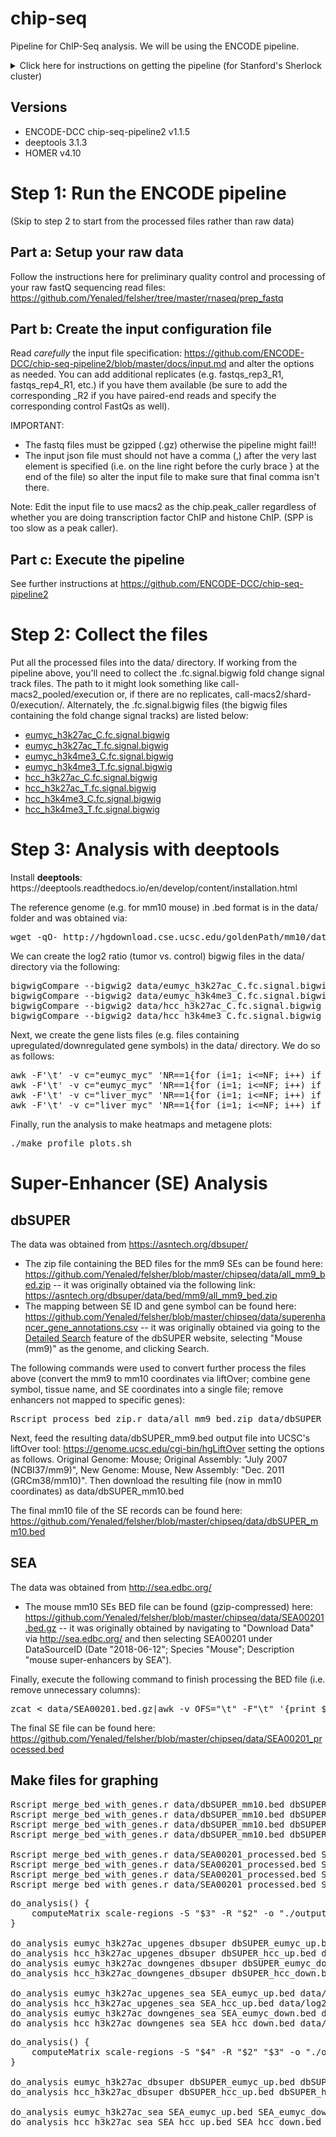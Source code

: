# chip-seq
Pipeline for ChIP-Seq analysis. We will be using the ENCODE pipeline.
<details><summary>Click here for instructions on getting the pipeline (for Stanford's Sherlock cluster)</summary>
<p>Instructions for getting the pipeline onto Sherlock: https://github.com/ENCODE-DCC/chip-seq-pipeline2/blob/master/docs/tutorial_sherlock.md</p>
<p>We will be using Singularity so we won't be installing conda (i.e. disregard the step that specifies "For Conda users").</p>
<p>Within the new chip-seq-pipeline2 directory, edit the file <b>workflow_opts/sherlock.json</b> to remove /oak/stanford from singularity_bindpath (note: this is not necessary if the lab has paid for oak storage). Additionally, you might also want to consider having a dedicated directory within the lab group folder as a place to store all the sequencing data (e.g. /home/groups/dfelsher/delaneysequencing). In which case, you should create that directory (using mkdir) and then add that directory in singularity_bindpath. All in all, the resulting workflow_opts/sherlock.json file should look something like the following (note: v1.1.5 may be different depending on your version number):</p>
<pre>{
    "default_runtime_attributes" : {
        "slurm_partition" : "normal",
        "singularity_container" : "/home/groups/cherry/encode/pipeline_singularity_images/chip-seq-pipeline-v1.1.5.simg",
        "singularity_bindpath" : "/scratch,/lscratch,/home/groups/dfelsher/delaneysequencing,/home/groups/cherry/encode"
    }
}</pre>
</details>

## Versions

<ul>
    <li>ENCODE-DCC chip-seq-pipeline2 v1.1.5</li>
    <li>deeptools 3.1.3</li>
    <li>HOMER v4.10</li>
</ul>

# Step 1: Run the ENCODE pipeline

(Skip to step 2 to start from the processed files rather than raw data)

## Part a: Setup your raw data

Follow the instructions here for preliminary quality control and processing of your raw fastQ sequencing read files: https://github.com/Yenaled/felsher/tree/master/rnaseq/prep_fastq

## Part b: Create the input configuration file

Read <i>carefully</i> the input file specification: https://github.com/ENCODE-DCC/chip-seq-pipeline2/blob/master/docs/input.md and alter the options as needed. You can add additional replicates (e.g. fastqs_rep3_R1, fastqs_rep4_R1, etc.) if you have them available (be sure to add the corresponding _R2 if you have paired-end reads and specify the corresponding control FastQs as well).
<p>IMPORTANT:</p>
<ul>
    <li>The fastq files must be gzipped (.gz) otherwise the pipeline might fail!! </li>
    <li>The input json file must should not have a comma (,) after the very last element is specified (i.e. on the line right before the curly brace } at the end of the file) so alter the input file to make sure that final comma isn't there.</li>
 </ul>
 
Note: Edit the input file to use macs2 as the chip.peak_caller regardless of whether you are doing transcription factor ChIP and histone ChIP. (SPP is too slow as a peak caller).
 
## Part c: Execute the pipeline
 
See further instructions at https://github.com/ENCODE-DCC/chip-seq-pipeline2

# Step 2: Collect the files

Put all the processed files into the data/ directory. If working from the pipeline above, you'll need to collect the .fc.signal.bigwig fold change signal track files. The path to it might look something like call-macs2_pooled/execution or, if there are no replicates, call-macs2/shard-0/execution/. Alternately, the .fc.signal.bigwig files (the bigwig files containing the fold change signal tracks) are listed below:

<ul>
	<li><a href="https://github.com/Yenaled/felsher/releases/download/felsher/eumyc_h3k27ac_C.fc.signal.bigwig">eumyc_h3k27ac_C.fc.signal.bigwig</a></li>
	<li><a href="https://github.com/Yenaled/felsher/releases/download/felsher/eumyc_h3k27ac_T.fc.signal.bigwig">eumyc_h3k27ac_T.fc.signal.bigwig</a></li>
	<li><a href="https://github.com/Yenaled/felsher/releases/download/felsher/eumyc_h3k4me3_C.fc.signal.bigwig">eumyc_h3k4me3_C.fc.signal.bigwig</a></li>
	<li><a href="https://github.com/Yenaled/felsher/releases/download/felsher/eumyc_h3k4me3_T.fc.signal.bigwig">eumyc_h3k4me3_T.fc.signal.bigwig</a></li>
	<li><a href="https://github.com/Yenaled/felsher/releases/download/felsher/hcc_h3k27ac_C.fc.signal.bigwig">hcc_h3k27ac_C.fc.signal.bigwig</a></li>
	<li><a href="https://github.com/Yenaled/felsher/releases/download/felsher/hcc_h3k27ac_T.fc.signal.bigwig">hcc_h3k27ac_T.fc.signal.bigwig</a></li>
	<li><a href="https://github.com/Yenaled/felsher/releases/download/felsher/hcc_h3k4me3_C.fc.signal.bigwig">hcc_h3k4me3_C.fc.signal.bigwig</a></li>
	<li><a href="https://github.com/Yenaled/felsher/releases/download/felsher/hcc_h3k4me3_T.fc.signal.bigwig">hcc_h3k4me3_T.fc.signal.bigwig</a></li>
</ul>
	

# Step 3: Analysis with deeptools

<p>Install <b>deeptools</b>: https://deeptools.readthedocs.io/en/develop/content/installation.html</p>

The reference genome (e.g. for mm10 mouse) in .bed format is in the data/ folder and was obtained via:
<pre>wget -qO- http://hgdownload.cse.ucsc.edu/goldenPath/mm10/database/refGene.txt.gz | gunzip -c - | awk 'BEGIN{ OFS="\t" }{ print $3, $5, $6, $13, ".", $4  }' - > data/refGene.bed</pre>

We can create the log2 ratio (tumor vs. control) bigwig files in the data/ directory via the following:

<pre>
bigwigCompare --bigwig2 data/eumyc_h3k27ac_C.fc.signal.bigwig --bigwig1 data/eumyc_h3k27ac_T.fc.signal.bigwig --outFileName data/log2ratio_eumyc_h3k27ac.bigwig
bigwigCompare --bigwig2 data/eumyc_h3k4me3_C.fc.signal.bigwig --bigwig1 data/eumyc_h3k4me3_T.fc.signal.bigwig --outFileName data/log2ratio_eumyc_h3k4me3.bigwig
bigwigCompare --bigwig2 data/hcc_h3k27ac_C.fc.signal.bigwig --bigwig1 data/hcc_h3k27ac_T.fc.signal.bigwig --outFileName data/log2ratio_hcc_h3k27ac.bigwig
bigwigCompare --bigwig2 data/hcc_h3k4me3_C.fc.signal.bigwig --bigwig1 data/hcc_h3k4me3_T.fc.signal.bigwig --outFileName data/log2ratio_hcc_h3k4me3.bigwig
</pre>

Next, we create the gene lists files (e.g. files containing upregulated/downregulated gene symbols) in the data/ directory. We do so as follows:

<pre>
awk -F'\t' -v c="eumyc_myc" 'NR==1{for (i=1; i<=NF; i++) if ($i==c){p=i; break}; next} {print $p}' ../output/mouse_de/de_genes_down_symbols.txt > data/eumyc_down.txt
awk -F'\t' -v c="eumyc_myc" 'NR==1{for (i=1; i<=NF; i++) if ($i==c){p=i; break}; next} {print $p}' ../output/mouse_de/de_genes_up_symbols.txt > data/eumyc_up.txt
awk -F'\t' -v c="liver_myc" 'NR==1{for (i=1; i<=NF; i++) if ($i==c){p=i; break}; next} {print $p}' ../output/mouse_de/de_genes_down_symbols.txt > data/hcc_down.txt
awk -F'\t' -v c="liver_myc" 'NR==1{for (i=1; i<=NF; i++) if ($i==c){p=i; break}; next} {print $p}' ../output/mouse_de/de_genes_up_symbols.txt > data/hcc_up.txt
</pre>

Finally, run the analysis to make heatmaps and metagene plots:

<pre>./make_profile_plots.sh</pre>

# Super-Enhancer (SE) Analysis

## dbSUPER

The data was obtained from https://asntech.org/dbsuper/

* The zip file containing the BED files for the mm9 SEs can be found here: https://github.com/Yenaled/felsher/blob/master/chipseq/data/all_mm9_bed.zip -- it was originally obtained via the following link: https://asntech.org/dbsuper/data/bed/mm9/all_mm9_bed.zip
* The mapping between SE ID and gene symbol can be found here: https://github.com/Yenaled/felsher/blob/master/chipseq/data/superenhancer_gene_annotations.csv -- it was originally obtained via going to the <a href="https://asntech.org/dbsuper/adv_search.php">Detailed Search</a> feature of the dbSUPER website, selecting "Mouse (mm9)" as the genome, and clicking Search.

The following commands were used to convert further process the files above (convert the mm9 to mm10 coordinates via liftOver; combine gene symbol, tissue name, and SE coordinates into a single file; remove enhancers not mapped to specific genes):

<pre>Rscript process_bed_zip.r data/all_mm9_bed.zip data/dbSUPER_mm9.bed data/superenhancer_gene_annotations.csv</pre>

Next, feed the resulting data/dbSUPER_mm9.bed output file into UCSC's liftOver tool: https://genome.ucsc.edu/cgi-bin/hgLiftOver setting the options as follows. Original Genome: Mouse; Original Assembly: "July 2007 (NCBI37/mm9)", New Genome: Mouse, New Assembly: "Dec. 2011 (GRCm38/mm10)". Then download the resulting file (now in mm10 coordinates) as data/dbSUPER_mm10.bed

The final mm10 file of the SE records can be found here: https://github.com/Yenaled/felsher/blob/master/chipseq/data/dbSUPER_mm10.bed

## SEA

The data was obtained from http://sea.edbc.org/

* The mouse mm10 SEs BED file can be found (gzip-compressed) here: https://github.com/Yenaled/felsher/blob/master/chipseq/data/SEA00201.bed.gz -- it was originally obtained by navigating to "Download Data" via http://sea.edbc.org/ and then selecting SEA00201 under DataSourceID (Date "2018-06-12"; Species "Mouse"; Description "mouse super-enhancers by SEA").

Finally, execute the following command to finish processing the BED file (i.e. remove unnecessary columns):

<pre>zcat < data/SEA00201.bed.gz|awk -v OFS="\t" -F"\t" '{print $2,$3,$4,$16,$7}' > data/SEA00201_processed.bed</pre>

The final SE file can be found here: https://github.com/Yenaled/felsher/blob/master/chipseq/data/SEA00201_processed.bed

## Make files for graphing

<pre>Rscript merge_bed_with_genes.r data/dbSUPER_mm10.bed dbSUPER_hcc_up.bed data/hcc_up.txt
Rscript merge_bed_with_genes.r data/dbSUPER_mm10.bed dbSUPER_hcc_down.bed data/hcc_down.txt
Rscript merge_bed_with_genes.r data/dbSUPER_mm10.bed dbSUPER_eumyc_up.bed data/eumyc_up.txt
Rscript merge_bed_with_genes.r data/dbSUPER_mm10.bed dbSUPER_eumyc_down.bed data/eumyc_down.txt

Rscript merge_bed_with_genes.r data/SEA00201_processed.bed SEA_hcc_up.bed data/hcc_up.txt
Rscript merge_bed_with_genes.r data/SEA00201_processed.bed SEA_hcc_down.bed data/hcc_down.txt
Rscript merge_bed_with_genes.r data/SEA00201_processed.bed SEA_eumyc_up.bed data/eumyc_up.txt
Rscript merge_bed_with_genes.r data/SEA00201_processed.bed SEA_eumyc_down.bed data/eumyc_down.txt</pre>

<pre>do_analysis() {
    computeMatrix scale-regions -S "$3" -R "$2" -o "./output/mat/${1}_log2FC.mat.gz"
}

do_analysis eumyc_h3k27ac_upgenes_dbsuper dbSUPER_eumyc_up.bed data/log2ratio_eumyc_h3k27ac.bigwig
do_analysis hcc_h3k27ac_upgenes_dbsuper dbSUPER_hcc_up.bed data/log2ratio_hcc_h3k27ac.bigwig
do_analysis eumyc_h3k27ac_downgenes_dbsuper dbSUPER_eumyc_down.bed data/log2ratio_eumyc_h3k27ac.bigwig
do_analysis hcc_h3k27ac_downgenes_dbsuper dbSUPER_hcc_down.bed data/log2ratio_hcc_h3k27ac.bigwig

do_analysis eumyc_h3k27ac_upgenes_sea SEA_eumyc_up.bed data/log2ratio_eumyc_h3k27ac.bigwig
do_analysis hcc_h3k27ac_upgenes_sea SEA_hcc_up.bed data/log2ratio_hcc_h3k27ac.bigwig
do_analysis eumyc_h3k27ac_downgenes_sea SEA_eumyc_down.bed data/log2ratio_eumyc_h3k27ac.bigwig
do_analysis hcc_h3k27ac_downgenes_sea SEA_hcc_down.bed data/log2ratio_hcc_h3k27ac.bigwig</pre>

<pre>do_analysis() {
    computeMatrix scale-regions -S "$4" -R "$2" "$3" -o "./output/mat/${1}_log2FC.mat.gz"
}

do_analysis eumyc_h3k27ac_dbsuper dbSUPER_eumyc_up.bed dbSUPER_eumyc_down.bed data/log2ratio_eumyc_h3k27ac.bigwig
do_analysis hcc_h3k27ac_dbsuper dbSUPER_hcc_up.bed dbSUPER_hcc_down.bed data/log2ratio_hcc_h3k27ac.bigwig

do_analysis eumyc_h3k27ac_sea SEA_eumyc_up.bed SEA_eumyc_down.bed data/log2ratio_eumyc_h3k27ac.bigwig
do_analysis hcc_h3k27ac_sea SEA_hcc_up.bed SEA_hcc_down.bed data/log2ratio_hcc_h3k27ac.bigwig</pre>

